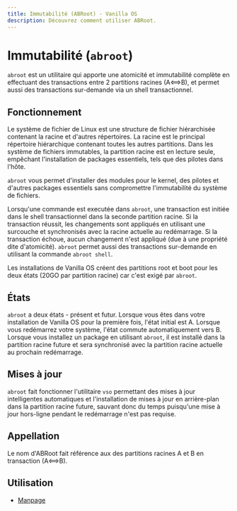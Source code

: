 ```yaml
---
title: Immutabilité (ABRoot) - Vanilla OS
description: Découvrez comment utiliser ABRoot.
---
```


# Immutabilité (`abroot`)

`abroot` est un utilitaire qui apporte une atomicité et immutabilité complète en effectuant des transactions entre 2 partitions racines (A⟺B), et permet aussi des transactions sur-demande via un shell transactionnel.

## Fonctionnement

Le système de fichier de Linux est une structure de fichier hiérarchisée contenant la racine et d'autres répertoires.
La racine est le principal répertoire hiérarchique contenant toutes les autres partitions.
Dans les système de fichiers immutables, la partition racine est en lecture seule, empêchant l'installation de packages essentiels, tels que des pilotes dans l'hôte.

`abroot` vous permet d'installer des modules pour le kernel, des pilotes et d'autres packages essentiels sans compromettre l'immutabilité du système de fichiers.

Lorsqu'une commande est executée dans `abroot`, une transaction est initiée dans le shell transactionnel dans la seconde partition racine. Si la transaction réussit, les changements sont appliqués en utilisant une surcouche et synchronisés avec la racine actuelle au redémarrage. Si la transaction échoue, aucun changement n'est appliqué (due à une propriété dite d'atomicité). `abroot` permet aussi des transactions sur-demande en utilisant la commande `abroot shell`.

Les installations de Vanilla OS créent des partitions root et boot pour les deux états (20GO par partition racine) car c'est exigé par `abroot`.

## États

`abroot` a deux états - présent et futur. Lorsque vous êtes dans votre installation de Vanilla OS pour la première fois, l'état initial est A. Lorsque vous redémarrez votre système, l'état commute automatiquement vers B. Lorsque vous installez un package en utilisant `abroot`, il est installé dans la partition racine future et sera synchronisé avec la partition racine actuelle au prochain redémarrage.

## Mises à jour

`abroot` fait fonctionner l'utilitaire `vso` permettant des mises à jour intelligentes automatiques et l'installation de mises à jour en arrière-plan dans la partition racine future, sauvant donc du temps puisqu'une mise à jour hors-ligne pendant le redémarrage n'est pas requise.

## Appellation

Le nom d'ABRoot fait référence aux des partitions racines A et B en transaction (A⟺B).

## Utilisation

- [Manpage](/docs/ABRoot/manpage)
